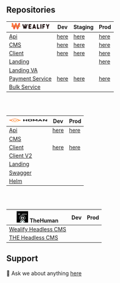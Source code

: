 
## Repositories

| <img src="./wealify-logo.svg" width="100" height="17" />  | Dev | Staging | Prod
| ------------- | ------------- |   ------------- |    ------------- |  
| [Api](https://github.com/thehumansourcecode/wealify-api)  |  [here](https://dev-api.wealify.com/)  |  [here](https://staging-api.wealify.com/)  |  [here](https://api.wealify.com/)  | 
| [CMS](https://github.com/thehumansourcecode/wealify-cms)  | [here](https://dev-admin.wealify.com/)  |  [here](https://staging-admin.wealify.com/)  |  [here](https://admin.wealify.com/)  | 
| [Client](https://github.com/thehumansourcecode/wealify-client)  |  [here](https://dev-app.wealify.com/)  |  [here](https://staging-app.wealify.com/)  |  [here](https://app.wealify.com/)  | 
| [Landing](https://github.com/thehumansourcecode/wealify-landing-page)  |  |  |  [here](https://wealify.com/)  | 
| [Landing VA](https://github.com/thehumansourcecode/wealify-landing-page-va)  |
| [Payment Service](https://github.com/thehumansourcecode/wealify-payment-service)  | [here](https://staging-batch-api.wealify.com/)  |  [here](https://staging-batch-api.wealify.com/)  |  [here](https://payment.wealify.com/)  | 
| [Bulk Service](https://github.com/thehumansourcecode/wealify-bulk-service)  | 


<br></br>

|  <img src="logistic-logo.svg" width="100" height="17" /> |  Dev | Prod
| ------------- | ------------- |   ------------- |    
| [Api](https://github.com/thehumansourcecode/logistic-api)  | [here](https://api-dev.humanbay.express/)  |  [here](https://api.thehuman.express/)  |
| [CMS](https://github.com/thehumansourcecode/logistic-cms)  |
| [Client](https://github.com/thehumansourcecode/logistic-customer)  | [here](https://ship-dev.humanbay.express/)  |  [here](https://app.thehuman.express/)  |
| [Client V2](https://github.com/thehumansourcecode/logistic-customer-v2)  | 
| [Landing](https://github.com/thehumansourcecode/logistic-landing-page)  |
| [Swagger](https://github.com/thehumansourcecode/logistic-swagger)  |
| [Helm](https://github.com/thehumansourcecode/helm)  |

<br></br>

|  <img src="thehuman-logo.jpeg" width="30" height="30" />   TheHuman |  Dev | Prod
| ------------- | ------------- |   ------------- |    
| [Wealify Headless CMS](https://github.com/thehumansourcecode/wealify-headless-cms)  |
| [THE Headless CMS](https://github.com/thehumansourcecode/logistic-headless-cms)  |

## Support
💬 Ask we about anything [here](https://thehumaninc.com/)
